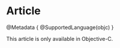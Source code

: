 # Article

@Metadata {
    @SupportedLanguage(objc)
}

This article is only available in Objective-C.

<!-- Copyright (c) 2022 Apple Inc and the Swift Project authors. All Rights Reserved. -->
